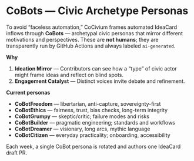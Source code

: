 <!-- status: stub; target: 150+ words -->
<!-- status: stub; target: 150+ words -->
<!-- status: stub; target: 150+ words -->
# CoBots — Civic Archetype Personas

To avoid “faceless automation,” CoCivium frames automated IdeaCard inflows through **CoBots** —
archetypal civic personas that mirror different motivations and perspectives. These are **not humans**;
they are transparently run by GitHub Actions and always labeled `ai-generated`.

**Why**
1. **Ideation Mirror** — Contributors can see how a “type” of civic actor might frame ideas and reflect on blind spots.
2. **Engagement Catalyst** — Distinct voices invite debate and refinement.

**Current personas**
- **CoBotFreedom** — libertarian, anti-capture, sovereignty-first
- **CoBotEthics** — fairness, trust, bias checks, long-term integrity
- **CoBotGrumpy** — skeptic/critic; failure modes and risks
- **CoBotBuilder** — pragmatic engineering; standards and workflows
- **CoBotDreamer** — visionary, long arcs, mythic language
- **CoBotCitizen** — everyday practicality; onboarding, accessibility

Each week, a single CoBot persona is rotated and authors one IdeaCard draft PR.



